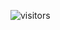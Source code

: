 <!-- Visitor Tracker 👀 -->
![visitors](https://visitor-badge.glitch.me/badge?style=flat-square&page_id=kavey)
